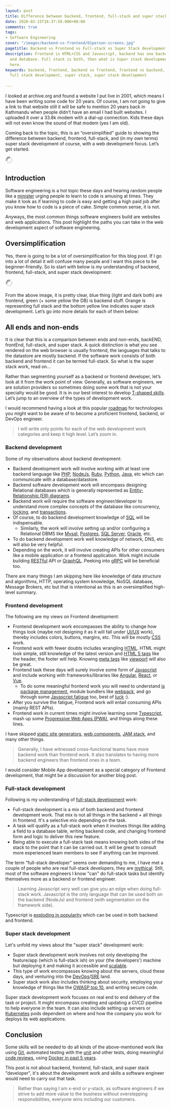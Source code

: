 ```yaml
---
layout: post
title: Difference between backend, frontend, full-stack and super stack development
date: 2020-02-15T16:37:59.000+00:00
comments: true
tags:
- Software Engineering
cover: "/images/backend-vs-frontend/01person-screens.jpg"
pagetitle: Backend vs Frontend vs Full-stack vs Super Stack development
description: Frontend is HTML+CSS and Javascript, backend has one backend language
  and database. Full stack is both, then what is Super stack development? Read more
  here.
keywords: backend, frontend, backend vs frontend, frontend vs backend, full stack,
  full stack development, super stack, super stack development

---
```

I looked at archive.org and found a website I put live in 2001, which means I have been writing some code for 20 years. Of course, I am not going to give a link to that website still it will be safe to mention 20 years back in Kathmandu when people didn’t have an email I had built websites. I uploaded it over a 33.8k modem with a dial-up connection. Kids these days will not even know the sound of that modem (yes I am old).

Coming back to the topic, this is an “oversimplified” guide to showing the difference between backend, frontend, full-stack, and (in my own terms) super stack development of course, with a web development focus. Let’s get started.

<img class="center" src="/images/generic/loading.gif" data-echo="/images/backend-vs-frontend/01person-screens.jpg" title="Backend vs Frontend vs Full-stack vs Super Stack development" alt="Difference between backend, frontend, full-stack and super stack development">

<!-- more -->

## Introduction

Software engineering is a hot topic these days and hearing random people like a [minister](https://thehill.com/changing-america/enrichment/education/476391-biden-tells-coal-miners-to-learn-to-code) urging people to learn to code is amusing at times. They make it look as if learning to code is easy and getting a high paid job after you know how to code is a piece of cake. Simple common sense, it is not. 

Anyways, the most common things software engineers build are websites and web applications. This post highlight the paths you can take in the web development aspect of software engineering.

## Oversimplification

Yes, there is going to be a lot of oversimplification for this blog post. If I go into a lot of detail it will confuse many people and I want this piece to be beginner-friendly. So to start with below is my understanding of backend, frontend, full-stack, and super stack development:

<img class="center" src="/images/generic/loading.gif" data-echo="/images/backend-vs-frontend/02backend-frontend.jpg" title="Backend, Frontend, Full-stack, and Super Stack oversimplified" alt="Backend, Frontend, Full-stack, and Super Stack oversimplified">

From the above image, it is pretty clear, blue thing (light and dark both) are frontend, green (+ some yellow the DB) is backend stuff. Orange is representing full stack and the bottom yellow line indicates super stack development. Let’s go into more details for each of them below:

## All ends and non-ends

It is clear that this is a comparison between ends and non-ends, backEND, frontEnd, full-stack, and super stack. A quick distinction is what you see rendered on the web browser is usually frontend, the languages that talks to the datastore are mostly backend. If the software work consists of both backend and frontend it can be termed full-stack. So what is the super stack work, read on...

Rather than segmenting yourself as a backend or frontend developer, let’s look at it from the work point of view. Generally, as software engineers, we are solution providers so sometimes doing some work that is not your specialty would be good. It is in our best interest to develop [T-shaped skills](https://en.wikipedia.org/wiki/T-shaped_skills). Let’s jump to an overview of the types of development work.

I would recommend having a look at this popular [roadmap](https://github.com/kamranahmedse/developer-roadmap) for technologies you might want to be aware of to become a proficient frontend, backend, or DevOps engineer.

> I will write only points for each of the web development work categories and keep it high level. Let’s zoom in.

### Backend development

Some of my observations about backend development:

* Backend development work will involve working with at least one backend language like [PHP](https://www.php.net/), [NodeJs](https://nodejs.org/en/), [Ruby](https://www.ruby-lang.org/en/), [Python](https://www.python.org/), [Java](https://www.java.com/en/), etc which can communicate with a database/datastore.
* Backend software development work will encompass designing Relational databases which is generally represented as [Entity-Relationship (ER) diagrams](https://www.lucidchart.com/pages/er-diagrams).
* Backend work will require the software engineer/developer to understand more complex concepts of the database like concurrency, [locking](https://www.methodsandtools.com/archive/archive.php?id=83), and [transactions](https://vladmihalcea.com/a-beginners-guide-to-acid-and-database-transactions/).
* Of course, to do backend development knowledge of [SQL](https://www.khanacademy.org/computing/computer-programming/sql) will be indispensable.
  * Similarly, the work will involve setting up and/or configuring a Relational DBMS like [Mysql](https://www.mysql.com/), [Postgres](https://www.postgresql.org/), [SQL Server](https://www.microsoft.com/en-in/sql-server/), [Oracle](https://www.oracle.com/database/), etc.
* To do backend development work well knowledge of network, DNS, etc will also be very helpful.
* Depending on the work, it will involve creating APIs for other consumers like a mobile application or a frontend application. Work might include building [RESTful](https://www.mulesoft.com/resources/api/what-is-rest-api-design) API or [GraphQL](https://graphql.org/). Peeking into [gRPC](https://grpc.io/) will be beneficial too.

There are many things I am skipping here like knowledge of data structure and algorithms, HTTP, operating system knowledge, NoSQL database, Message Brokers, etc but that is intentional as this is an oversimplified high-level summary.

### Frontend development

The following are my views on Frontend development:

* Frontend development work encompasses the ability to change how things look (maybe not designing it as it will fall under [UI/UX](https://careerfoundry.com/en/blog/ux-design/the-difference-between-ux-and-ui-design-a-laymans-guide/) work), thereby includes colors, buttons, margins, etc. This will be mostly [CSS](https://developer.mozilla.org/en-US/docs/Web/CSS) work.
* Frontend work with fewer doubts includes wrangling [HTML](https://www.w3schools.com/html/). HTML might look simple, still knowledge of the latest version and [HTML 5 tags](https://www.htmlgoodies.com/tutorials/html5/new-tags-in-html5.html) like the header, the footer will help. Knowing [meta tags](https://www.w3schools.com/tags/tag_meta.asp) like [viewport](https://www.w3schools.com/css/css_rwd_viewport.asp) will also be great.
* Frontend task these days will surely involve some form of [Javascript](https://developer.mozilla.org/en-US/docs/Web/JavaScript) and include working with frameworks/libraries like [Angular](https://angularjs.org/), [React](https://reactjs.org/), or [Vue](https://vuejs.org/).
  * To do some meaningful frontend work you will need to understand [js package management](https://www.freecodecamp.org/news/javascript-package-managers-101-9afd926add0a/), module bundlers like [webpack](https://webpack.js.org/), and go through some [Javascript fatigue](https://medium.com/@ericclemmons/javascript-fatigue-48d4011b6fc4) too, best of [luck](https://lucasfcosta.com/2017/07/17/The-Ultimate-Guide-to-JavaScript-Fatigue.html) :).
* After you survive the fatigue, Frontend work will entail consuming APIs (mainly REST APIs).
* Frontend work in current times might involve learning some [Typescript](https://www.typescriptlang.org/), mash up some [Progressive Web Apps (PWA)](https://web.dev/progressive-web-apps/), and things along these lines.

I have skipped [static site generators](https://www.staticgen.com/), [web components](https://developer.mozilla.org/en-US/docs/Web/Web_Components), [JAM stack](https://jamstack.org/), and many other things.

> Generally, I have witnessed cross-functional teams have more backend work than frontend work. It also translates to having more backend engineers than frontend ones in a team.

I would consider Mobile App development as a special category of Frontend development, that might be a discussion for another blog post.

### Full-stack development

Following is my understanding of [full-stack development](https://skillcrush.com/blog/front-end-back-end-full-stack/) work:

* Full-stack development is a mix of both backend and frontend development work. That mix is not all things in the backend + all things in frontend. It's a selective mix depending on the task.
* A task will qualify as a full-stack work when it involves things like adding a field to a database table, writing backend code, and changing frontend form and logic to deliver this new feature.
* Being able to execute a full-stack task means knowing both sides of the stack to the point that it can be carried out. It will be great to consult more experienced team members to see if anything can be improved.

The term "full-stack developer" seems over demanding to me, I have met a couple of people who are real full-stack developers, they are [mythical](https://stackoverflow.blog/2019/10/17/imho-the-mythical-fullstack-engineer/). Still, most of the software engineers I know "can" do full-stack tasks but identify themselves more as a backend or frontend engineer.

> Learning Javascript very well can give you an edge when doing full-stack work. Javascript is the only language that can be used both on the backend (NodeJs) and frontend (with segmentation on the framework side).

Typescript is [exploding in popularity](https://redmonk.com/jgovernor/2019/05/07/typescriptexploding/) which can be used in both backend and frontend.

### Super stack development

Let's unfold my views about the "super stack" development work:

* Super stack development work involves not only developing the feature/app (which is full-stack ish) on your (the developers') machine but deploying it and making it accessible and [scalable](/blog/2020/12/software-scalability/).
* This type of work encompasses knowing about the servers, cloud these days, and venturing into the [DevOps](https://www.atlassian.com/devops)/[SRE](https://landing.google.com/sre/) land.
* Super stack work also includes thinking about security, employing your knowledge of things like the [OWASP top 10](https://owasp.org/www-project-top-ten/), and writing secure code.

Super stack development work focuses on real end to end delivery of the task or project. It might encompass creating and updating a CI/CD pipeline to help everyone in the team. It can also include setting up servers or [Kubernetes](https://kubernetes.io/) pods dependent on where and how the company you work for deploys its web applications.

## Conclusion

Some skills will be needed to do all kinds of the above-mentioned work like using [Git](https://geshan.com.np/blog/2014/07/4-git-tips-beyond-basics/), automated testing with the [unit](https://geshan.com.np/blog/2016/03/there-are-only-two-types-of-automated-software-tests/) and other tests, doing meaningful [code reviews](https://geshan.com.np/blog/2019/12/how-to-get-your-pull-request-pr-merged-quickly/), using [Docker in past 5 years](https://geshan.com.np/blog/2018/11/4-ways-docker-changed-the-way-software-engineers-work-in-past-half-decade/).

This post is not about backend, frontend, full-stack, and super stack "developer", it's about the development work and skills a software engineer would need to carry out that task.

> Rather than saying I am x-end or y-stack, as software engineers if we strive to add more value to the business without overstepping responsibilities, everyone wins including our customers.